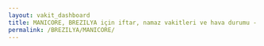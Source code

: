 ```yaml
---
layout: vakit_dashboard
title: MANICORE, BREZILYA için iftar, namaz vakitleri ve hava durumu - ilçe/eyalet seç
permalink: /BREZILYA/MANICORE/
---
```


<script type="text/javascript">
  var GLOBAL_COUNTRY = 'BREZILYA';
  var GLOBAL_CITY = 'MANICORE';
  var GLOBAL_STATE = '';
  var lat = 72;
  var lon = 21;
</script>
